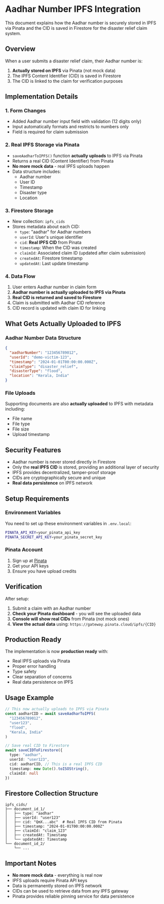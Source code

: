 # Aadhar Number IPFS Integration

This document explains how the Aadhar number is securely stored in IPFS via Pinata and the CID is saved in Firestore for the disaster relief claim system.

## Overview

When a user submits a disaster relief claim, their Aadhar number is:
1. **Actually stored on IPFS** via Pinata (not mock data)
2. The IPFS Content Identifier (CID) is saved in Firestore
3. The CID is linked to the claim for verification purposes

## Implementation Details

### 1. Form Changes
- Added Aadhar number input field with validation (12 digits only)
- Input automatically formats and restricts to numbers only
- Field is required for claim submission

### 2. Real IPFS Storage via Pinata
- `saveAadharToIPFS()` function **actually uploads** to IPFS via Pinata
- Returns a real CID (Content Identifier) from Pinata
- **No more mock data** - real IPFS uploads happen
- Data structure includes:
  - Aadhar number
  - User ID
  - Timestamp
  - Disaster type
  - Location

### 3. Firestore Storage
- New collection: `ipfs_cids`
- Stores metadata about each CID:
  - `type`: "aadhar" for Aadhar numbers
  - `userId`: User's unique identifier
  - `cid`: **Real IPFS CID** from Pinata
  - `timestamp`: When the CID was created
  - `claimId`: Associated claim ID (updated after claim submission)
  - `createdAt`: Firestore timestamp
  - `updatedAt`: Last update timestamp

### 4. Data Flow
1. User enters Aadhar number in claim form
2. **Aadhar number is actually uploaded to IPFS via Pinata**
3. **Real CID is returned and saved to Firestore**
4. Claim is submitted with Aadhar CID reference
5. CID record is updated with claim ID for linking

## What Gets Actually Uploaded to IPFS

### Aadhar Number Data Structure
```json
{
  "aadharNumber": "123456789012",
  "userId": "demo-victim-123",
  "timestamp": "2024-01-01T00:00:00.000Z",
  "claimType": "disaster_relief",
  "disasterType": "flood",
  "location": "Kerala, India"
}
```

### File Uploads
Supporting documents are also **actually uploaded** to IPFS with metadata including:
- File name
- File type
- File size
- Upload timestamp

## Security Features

- Aadhar number is never stored directly in Firestore
- Only the **real IPFS CID** is stored, providing an additional layer of security
- IPFS provides decentralized, tamper-proof storage
- CIDs are cryptographically secure and unique
- **Real data persistence** on IPFS network

## Setup Requirements

### Environment Variables
You need to set up these environment variables in `.env.local`:

```bash
PINATA_API_KEY=your_pinata_api_key
PINATA_SECRET_API_KEY=your_pinata_secret_key
```

### Pinata Account
1. Sign up at [Pinata](https://app.pinata.cloud/)
2. Get your API keys
3. Ensure you have upload credits

## Verification

After setup:
1. Submit a claim with an Aadhar number
2. **Check your Pinata dashboard** - you will see the uploaded data
3. **Console will show real CIDs** from Pinata (not mock ones)
4. **View the actual data** using: `https://gateway.pinata.cloud/ipfs/{CID}`

## Production Ready

The implementation is now **production ready** with:
- Real IPFS uploads via Pinata
- Proper error handling
- Type safety
- Clear separation of concerns
- Real data persistence on IPFS

## Usage Example

```typescript
// This now actually uploads to IPFS via Pinata
const aadharCID = await saveAadharToIPFS(
  "123456789012", 
  "user123",
  "flood",
  "Kerala, India"
)

// Save real CID to Firestore
await saveCIDToFirestore({
  type: "aadhar",
  userId: "user123",
  cid: aadharCID, // This is a real IPFS CID
  timestamp: new Date().toISOString(),
  claimId: null
})
```

## Firestore Collection Structure

```
ipfs_cids/
├── document_id_1/
│   ├── type: "aadhar"
│   ├── userId: "user123"
│   ├── cid: "QmX...abc"  # Real IPFS CID from Pinata
│   ├── timestamp: "2024-01-01T00:00:00.000Z"
│   ├── claimId: "claim_123"
│   ├── createdAt: Timestamp
│   └── updatedAt: Timestamp
└── document_id_2/
    └── ...
```

## Important Notes

- **No more mock data** - everything is real now
- IPFS uploads require Pinata API keys
- Data is permanently stored on IPFS network
- CIDs can be used to retrieve data from any IPFS gateway
- Pinata provides reliable pinning service for data persistence
